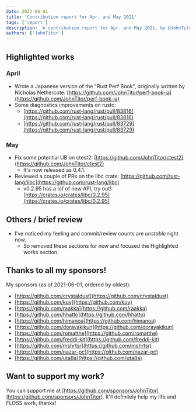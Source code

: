 ```yaml
---
date: 2021-06-01
title: 'Contribution report for Apr. and May 2021'
tags: ['report']
description: 'A contribution report for Apr. and May 2021, by @JohnTitor.'
authors: ['JohnTitor']
---
```


## Highlighted works

### April

- Wrote a Japanese version of the "Rust Perf Book", originally written by Nicholas Nethercote: [https://github.com/JohnTitor/perf-book-ja](https://github.com/JohnTitor/perf-book-ja)
- Some diagnostics improvements on rustc:
  - [https://github.com/rust-lang/rust/pull/83816](https://github.com/rust-lang/rust/pull/83816)
  - [https://github.com/rust-lang/rust/pull/83729](https://github.com/rust-lang/rust/pull/83729)

### May

- Fix some potential UB on ctest2: [https://github.com/JohnTitor/ctest2](https://github.com/JohnTitor/ctest2)
  - It's now released as 0.4.1.
- Reviewed a couple of PRs on the libc crate: [https://github.com/rust-lang/libc](https://github.com/rust-lang/libc)
  - v0.2.95 has a lof of new API, try out!: [https://crates.io/crates/libc/0.2.95](https://crates.io/crates/libc/0.2.95)

## Others / brief review

- I've noticed my feeling and commit/review counts are _unstable_ right now.
  - So removed these sections for now and focused the Highlighted works section.

## Thanks to all my sponsors!

My sponsors (as of 2021-06-01, ordered by oldest):

- [https://github.com/crystaldust](https://github.com/crystaldust)
- [https://github.com/kuy](https://github.com/kuy)
- [https://github.com/raakka](https://github.com/raakka)
- [https://github.com/hhatto](https://github.com/hhatto)
- [https://github.com/himanoa](https://github.com/himanoa)
- [https://github.com/dorayakikun](https://github.com/dorayakikun)
- [https://github.com/romatthe](https://github.com/romatthe)
- [https://github.com/freddi-kit](https://github.com/freddi-kit)
- [https://github.com/mshrtsr](https://github.com/mshrtsr)
- [https://github.com/nazar-pc](https://github.com/nazar-pc)
- [https://github.com/uta8a](https://github.com/uta8a)

## Want to support my work?

You can support me at [https://github.com/sponsors/JohnTitor](https://github.com/sponsors/JohnTitor).
It'll definitely help my life and FLOSS work, thanks!
